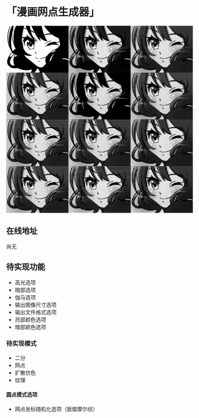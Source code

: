 # 「漫画网点生成器」

![封面](cover.gif)

## 在线地址
尚无

## 待实现功能
 - 高光选项
 - 暗部选项
 - 伽马选项
 - 输出图像尺寸选项
 - 输出文件格式选项
 - 亮部颜色选项
 - 暗部颜色选项

### 待实现模式
 - 二分
 - 网点
 - 扩散仿色
 - 纹理


#### 圆点模式选项
 - 网点坐标随机化选项（抵御摩尔纹）
